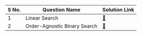 S No. | Question Name | Solution Link
----- | ------------- | -------------
1 | Linear Search | [:link:](https://github.com/RadientBrain/LeetCode-Solutions/blob/main/Other%20Left%20Quetions/linearSearch.java)
2 | Order-Agnostic Binary Search | [:link:](https://github.com/RadientBrain/LeetCode-Solutions/blob/main/Other%20Left%20Quetions/Order-Agnostic%20BinarySearch.java)
